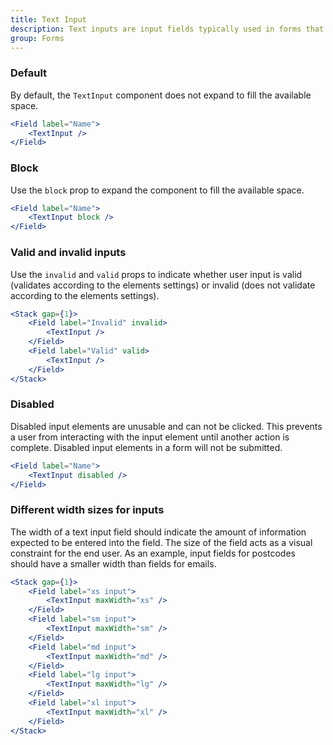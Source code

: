 ```yaml
---
title: Text Input
description: Text inputs are input fields typically used in forms that allow the user to enter text data in a structured format.
group: Forms
---
```


### Default

By default, the `TextInput` component does not expand to fill the available space.

```jsx live
<Field label="Name">
	<TextInput />
</Field>
```

### Block

Use the `block` prop to expand the component to fill the available space.

```jsx live
<Field label="Name">
	<TextInput block />
</Field>
```

### Valid and invalid inputs

Use the `invalid` and `valid` props to indicate whether user input is valid (validates according to the elements settings) or invalid (does not validate according to the elements settings).

```jsx live
<Stack gap={1}>
	<Field label="Invalid" invalid>
		<TextInput />
	</Field>
	<Field label="Valid" valid>
		<TextInput />
	</Field>
</Stack>
```

### Disabled

Disabled input elements are unusable and can not be clicked. This prevents a user from interacting with the input element until another action is complete. Disabled input elements in a form will not be submitted.

```jsx live
<Field label="Name">
	<TextInput disabled />
</Field>
```

### Different width sizes for inputs

The width of a text input field should indicate the amount of information expected to be entered into the field. The size of the field acts as a visual constraint for the end user. As an example, input fields for postcodes should have a smaller width than fields for emails.

```jsx live
<Stack gap={1}>
	<Field label="xs input">
		<TextInput maxWidth="xs" />
	</Field>
	<Field label="sm input">
		<TextInput maxWidth="sm" />
	</Field>
	<Field label="md input">
		<TextInput maxWidth="md" />
	</Field>
	<Field label="lg input">
		<TextInput maxWidth="lg" />
	</Field>
	<Field label="xl input">
		<TextInput maxWidth="xl" />
	</Field>
</Stack>
```
